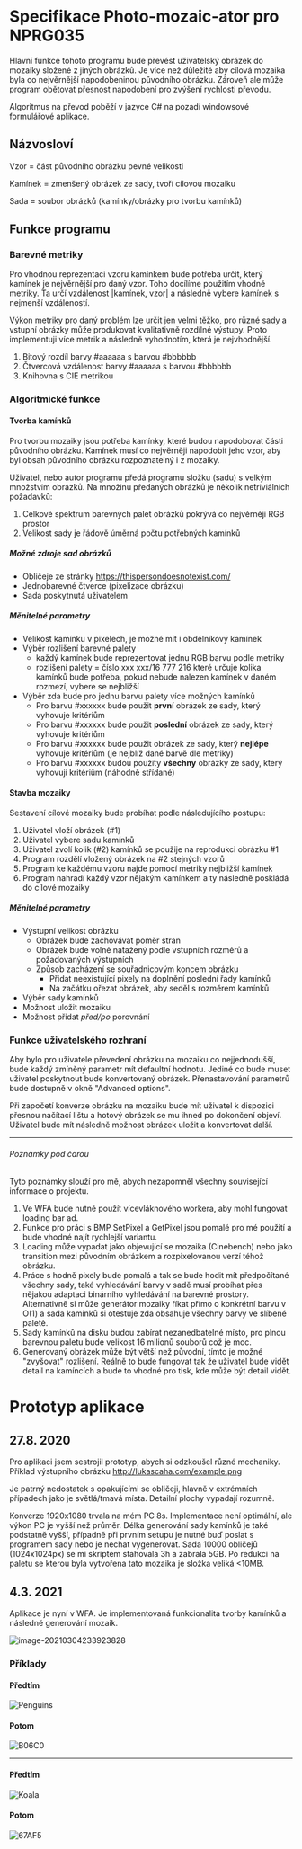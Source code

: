 # Specifikace Photo-mozaic-ator pro NPRG035

Hlavní funkce tohoto programu bude převést uživatelský obrázek do mozaiky složené z jiných obrázků. Je více než důležité aby cílová mozaika byla co nejvěrnější napodobeninou původního obrázku. Zároveň ale může program obětovat přesnost napodobení pro zvýšení rychlosti převodu.

Algoritmus na převod poběží v jazyce C# na pozadí windowsové formulářové aplikace.

## Názvosloví

Vzor = část původního obrázku pevné velikosti

Kamínek = zmenšený obrázek ze sady, tvoří cílovou mozaiku

Sada = soubor obrázků (kamínky/obrázky pro tvorbu kamínků)

## Funkce programu

### Barevné metriky

Pro vhodnou reprezentaci vzoru kamínkem bude potřeba určit, který kamínek je nejvěrnější pro daný vzor. Toho docílíme použitím vhodné metriky. Ta určí vzdálenost |kamínek, vzor| a následně vybere kamínek s nejmenší vzdáleností.

Výkon metriky pro daný problém lze určit jen velmi těžko, pro různé sady a vstupní obrázky může produkovat kvalitativně rozdílné výstupy. Proto implementuji více metrik a následně vyhodnotím, která je nejvhodnější.

1. Bitový rozdíl barvy #aaaaaa s barvou #bbbbbb
2. Čtvercová vzdálenost barvy #aaaaaa s barvou #bbbbbb
3. Knihovna s CIE metrikou

### Algoritmické funkce

#### Tvorba kamínků

Pro tvorbu mozaiky jsou potřeba kamínky, které budou napodobovat části původního obrázku. Kamínek musí co nejvěrněji napodobit jeho vzor, aby byl obsah původního obrázku rozpoznatelný i z mozaiky.

Uživatel, nebo autor programu předá programu složku (sadu) s velkým množstvím obrázků. Na množinu předaných obrázků je několik netriviálních požadavků:

1. Celkové spektrum barevných palet obrázků pokrývá co nejvěrněji RGB prostor
2. Velikost sady je řádově úměrná počtu potřebných kamínků

##### Možné zdroje sad obrázků
* Obličeje ze stránky https://thispersondoesnotexist.com/
* Jednobarevné čtverce (pixelizace obrázku)
* Sada poskytnutá uživatelem

##### Měnitelné parametry

* Velikost kamínku v pixelech, je možné mít i obdélníkový kamínek
* Výběr rozlišení barevné palety
  * každý kamínek bude reprezentovat jednu RGB barvu podle metriky
  * rozlišení palety = číslo xxx xxx/16 777 216 které určuje kolika kamínků bude potřeba, pokud nebude nalezen kamínek v daném rozmezí, vybere se nejbližší
* Výběr zda bude pro jednu barvu palety více možných kamínků
  * Pro barvu #xxxxxx bude použit **první** obrázek ze sady, který vyhovuje kritériům
  * Pro barvu #xxxxxx bude použit **poslední** obrázek ze sady, který vyhovuje kritériům
  * Pro barvu #xxxxxx bude použit obrázek ze sady, který **nejlépe** vyhovuje kritériům (je nejblíž dané barvě dle metriky)
  * Pro barvu #xxxxxx budou použity **všechny** obrázky ze sady, který vyhovují kritériům (náhodně střídané)

#### Stavba mozaiky

Sestavení cílové mozaiky bude probíhat podle následujícího postupu:

1. Uživatel vloží obrázek (#1)
2. Uživatel vybere sadu kamínků
3. Uživatel zvolí kolik (#2) kamínků se použije na reprodukci obrázku #1
4. Program rozdělí vložený obrázek na #2 stejných vzorů
5. Program ke každému vzoru najde pomocí metriky nejbližší kamínek
6. Program nahradí každý vzor nějakým kamínkem a ty následně poskládá do cílové mozaiky

##### Měnitelné parametry

* Výstupní velikost obrázku
  * Obrázek bude zachovávat poměr stran
  * Obrázek bude volně natažený podle vstupních rozměrů a požadovaných výstupních
  * Způsob zacházení se souřadnicovým koncem obrázku
    * Přidat neexistující pixely na doplnění poslední řady kamínků
    * Na začátku ořezat obrázek, aby seděl s rozměrem kamínků
* Výběr sady kamínků
* Možnost uložit mozaiku
* Možnost přidat *před/po* porovnání

### Funkce uživatelského rozhraní

Aby bylo pro uživatele převedení obrázku na mozaiku co nejjednodušší, bude každý zmíněný parametr mít defaultní hodnotu. Jediné co bude muset uživatel poskytnout bude konvertovaný obrázek. Přenastavování parametrů bude dostupně v okně "Advanced options".

Při započetí konverze obrázku na mozaiku bude mít uživatel k dispozici přesnou načítací lištu a hotový obrázek se mu ihned po dokončení objeví. Uživatel bude mít následně možnost obrázek uložit a konvertovat další.



------



###### Poznámky pod čarou

Tyto poznámky slouží pro mě, abych nezapomněl všechny související informace o projektu.

1. Ve WFA bude nutné použít vícevláknového workera, aby mohl fungovat loading bar ad.
2. Funkce pro práci s BMP SetPixel a GetPixel jsou pomalé pro mé použití a bude vhodné najít rychlejší variantu.
3. Loading může vypadat jako objevující se mozaika (Cinebench) nebo jako transition mezi původním obrázkem a rozpixelovanou verzí téhož obrázku.
4. Práce s hodně pixely bude pomalá a tak se bude hodit mít předpočítané všechny sady, také vyhledávání barvy v sadě musí probíhat přes nějakou adaptaci binárního vyhledávání na barevné prostory. Alternativně si může generátor mozaiky říkat přímo o konkrétní barvu v O(1) a sada kamínků si otestuje zda obsahuje všechny barvy ve slíbené paletě.
5. Sady kamínků na disku budou zabírat nezanedbatelné místo, pro plnou barevnou paletu bude velikost 16 milionů souborů což je moc.
6. Generovaný obrázek může být větší než původní, tímto je možné "zvyšovat" rozlišení. Reálně to bude fungovat tak že uživatel bude vidět detail na kamíncích a bude to vhodné pro tisk, kde může být detail vidět.







# Prototyp aplikace

## 27.8. 2020

Pro aplikaci jsem sestrojil prototyp, abych si odzkoušel různé mechaniky. Příklad výstupního obrázku http://lukascaha.com/example.png

Je patrný nedostatek s opakujícími se obličeji, hlavně v extrémních případech jako je světlá/tmavá místa. Detailní plochy vypadají rozumně.

Konverze 1920x1080 trvala na mém PC 8s. Implementace není optimální, ale výkon PC je vyšší než průměr. Délka generování sady kamínků je také podstatně vyšší, případně při prvním setupu je nutné buď poslat s programem sady nebo je nechat vygenerovat. Sada 10000 obličejů (1024x1024px) se mi skriptem stahovala 3h a zabrala 5GB. Po redukci na paletu se kterou byla vytvořena tato mozaika je složka veliká <10MB.

## 4.3. 2021

Aplikace je nyní v WFA. Je implementovaná funkcionalita tvorby kamínků a následné generování mozaik.

![image-20210304233923828](http://lukascaha.com\github_img\image-20210304233923828.png)

### Příklady

#### Předtím 
![Penguins](http://lukascaha.com\github_img\Penguins.jpg)
#### Potom
![B06C0](http://lukascaha.com\github_img\B06C0.png)

------

#### Předtím 

![Koala](http://lukascaha.com\github_img\Koala.jpg)

#### Potom

![67AF5](http://lukascaha.com\github_img\67AF5.png)
